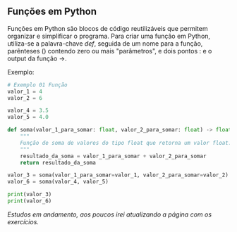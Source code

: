 ## Funções em Python
Funções em Python são blocos de código reutilizáveis que permitem organizar e simplificar o programa.
Para criar uma função em Python, utiliza-se a palavra-chave *def*, seguida de um nome para a função, parênteses () contendo zero ou mais "parâmetros", e dois pontos : e o output da função ->.

Exemplo:
```python
# Exemplo 01 Função
valor_1 = 4
valor_2 = 6

valor_4 = 3.5
valor_5 = 4.0

def soma(valor_1_para_somar: float, valor_2_para_somar: float) -> float:
    """
    Função de soma de valores do tipo float que retorna um valor float.
    """
    resultado_da_soma = valor_1_para_somar + valor_2_para_somar
    return resultado_da_soma

valor_3 = soma(valor_1_para_somar=valor_1, valor_2_para_somar=valor_2)
valor_6 = soma(valor_4, valor_5)

print(valor_3)
print(valor_6)
```

*Estudos em andamento, aos poucos irei atualizando a página com os exercícios.*
